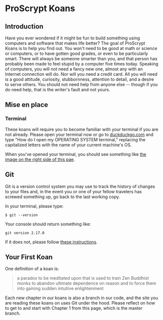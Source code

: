 # ProScrypt Koans

## Introduction

Have you ever wondered if it might be fun to build something using computers and software that makes life better? The goal of ProScrypt Koans is to help you find out. You won't need to be good at math or science or computers, or to have gotten good grades, or even to be particularly smart. There will always be someone smarter than you, and that person has probably been made to feel stupid by a computer five times today. Speaking of computers, you will not need a fancy new one, almost any with an Internet connection will do. Nor will you need a credit card. All you will need is a good attitude, curiosity, stubbornness, attention to detail, and a desire to serve others. You should not need help from anyone else -- though if you do need help, that is the writer's fault and not yours.

## Mise en place

### Terminal

These koans will require you to become familiar with your terminal if you are not already. Please open your terminal now or go to [duckduckgo.com](http://duckduckgo.com/) and type "How do I open my OPERATING SYSTEM terminal," replacing the capitalized letters with the name of your current machine's OS.

When you've opened your terminal, you should see something like [the image on the right side of this pae](https://en.wikipedia.org/wiki/Bash_).

## Git

Git is a version control system you may use to track the history of changes to your files and, in the event you or one of your fellow travelers has screwed something up, go back to the last working copy.

In your terminal, please type:

`$ git --version`

Your console should return something like:

`
git version 2.17.0
`

If it does not, please follow [these instructions](https://git-scm.com/book/en/v2/Getting-Started-Installing-Git).


## Your First Koan

One definition of a koan is:

> a paradox to be meditated upon that is used to train Zen Buddhist monks to abandon ultimate dependence on reason and to force them into gaining sudden intuitive enlightenment

Each new chapter in our koans is also a branch in our code, and the site you are reading these koans on uses Git under the hood. Please reflect on how to get to and start with Chapter 1 from this page, which is the master branch.
